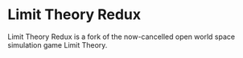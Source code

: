 # Limit Theory Redux

Limit Theory Redux is a fork of the now-cancelled open world space simulation game Limit Theory.